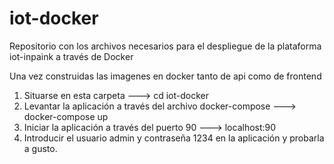 # iot-docker
Repositorio con los archivos necesarios para el despliegue de la plataforma iot-inpaink a través de Docker

Una vez construidas las imagenes en docker tanto de api como de frontend 

1. Situarse en esta carpeta ---> cd iot-docker
2. Levantar la aplicación a través del archivo docker-compose ---> docker-compose up 
3. Iniciar la aplicación a través del puerto 90 ---> localhost:90 
4. Introducir el usuario admin y contraseña 1234 en la aplicación y probarla a gusto.
